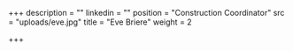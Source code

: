 +++
description = ""
linkedin = ""
position = "Construction Coordinator"
src = "uploads/eve.jpg"
title = "Eve Briere"
weight = 2

+++
